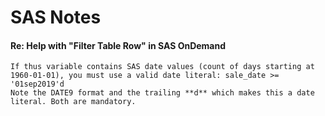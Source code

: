 # SAS Notes
#### Re: Help with "Filter Table Row" in SAS OnDemand
```
If thus variable contains SAS date values (count of days starting at 1960-01-01), you must use a valid date literal: sale_date >= '01sep2019'd
Note the DATE9 format and the trailing **d** which makes this a date literal. Both are mandatory.

```
